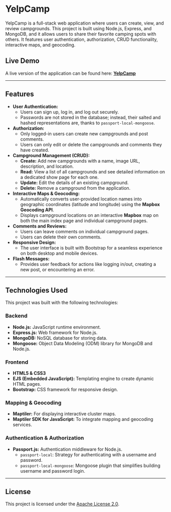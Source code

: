 # YelpCamp



YelpCamp is a full-stack web application where users can create, view, and review campgrounds. This project is built using Node.js, Express, and MongoDB, and it allows users to share their favorite camping spots with others. It features user authentication, authorization, CRUD functionality, interactive maps, and geocoding.

## Live Demo

A live version of the application can be found here: **[YelpCamp](https://yelpcamp-dp44.onrender.com/)**

***

## Features

* **User Authentication:**
    * Users can sign up, log in, and log out securely.
    * Passwords are not stored in the database; instead, their salted and hashed representations are, thanks to `passport-local-mongoose`.
* **Authorization:**
    * Only logged-in users can create new campgrounds and post comments.
    * Users can only edit or delete the campgrounds and comments they have created.
* **Campground Management (CRUD):**
    * **Create:** Add new campgrounds with a name, image URL, description, and location.
    * **Read:** View a list of all campgrounds and see detailed information on a dedicated show page for each one.
    * **Update:** Edit the details of an existing campground.
    * **Delete:** Remove a campground from the application.
* **Interactive Maps & Geocoding:**
    *  Automatically converts user-provided location names into geographic coordinates (latitude and longitude) using the **Mapbox Geocoding API**.
    * Displays campground locations on an interactive **Mapbox** map on both the main index page and individual campground pages.
* **Comments and Reviews:**
    * Users can leave comments on individual campground pages.
    * Users can delete their own comments.
* **Responsive Design:**
    * The user interface is built with Bootstrap for a seamless experience on both desktop and mobile devices.
* **Flash Messages:**
    * Provides user feedback for actions like logging in/out, creating a new post, or encountering an error.

***

## Technologies Used

This project was built with the following technologies:

### Backend
* **Node.js:** JavaScript runtime environment.
* **Express.js:** Web framework for Node.js.
* **MongoDB:** NoSQL database for storing data.
* **Mongoose:** Object Data Modeling (ODM) library for MongoDB and Node.js.

### Frontend
* **HTML5 & CSS3**
* **EJS (Embedded JavaScript):** Templating engine to create dynamic HTML pages.
* **Bootstrap:** CSS framework for responsive design.

### Mapping & Geocoding
* **Maptiler:** For displaying interactive cluster maps.
* **Maptiler SDK for JavaScript:** To integrate mapping and geocoding services.

### Authentication & Authorization
* **Passport.js:** Authentication middleware for Node.js.
    * `passport-local`: Strategy for authenticating with a username and password.
    * `passport-local-mongoose`: Mongoose plugin that simplifies building username and password login.

***
## License

This project is licensed under the [Apache License 2.0](https://www.apache.org/licenses/LICENSE-2.0).
